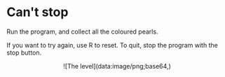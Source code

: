 # Can't stop

Run the program, and collect all the coloured pearls.

If you want to try again, use R to reset. To quit, stop the program with the stop button.

<center>
![The level](data:image/png;base64,)
</center>
